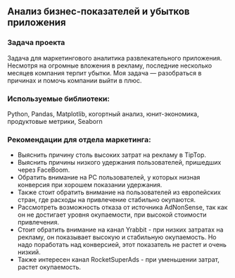## Анализ бизнес-показателей и убытков приложения

### Задача проекта

Задача для маркетингового аналитика развлекательного приложения. Несмотря на огромные вложения в рекламу, последние несколько месяцев компания терпит убытки. Моя задача — разобраться в причинах и помочь компании выйти в плюс.

### Используемые библиотеки:

Python, Pandas, Matplotlib, когортный анализ, юнит-экономика, продуктовые метрики, Seaborn

### Рекомендации для отдела маркетинга:

- Выяснить причину столь высоких затрат на рекламу в TipTop.
- Выяснить причины низкого удержания пользователей, пришедших через FaceBoom.
- Обратить внимание на PC пользователей, у которых низная конверсия при хорошем показании удержания.
- Также стоит обратить внимание на пользователей из европейских стран, где расходы на привлечение стабильно окупаются.
- Рассмотреть возможность отказа от источника AdNonSense, так как он не достигает уровня окупаемости, при высокой стоимости привлечения.
- Стоит обратить внимание на канал Yrabbit - при низких затратах на рекламу, он показывает высокую и стабильную окупаемость. Но надо поработать над конверсией, этот показатель не растет и очень низкий.
- Также интересен канал RocketSuperAds - при уменьшении затрат, растет окупаемость.

